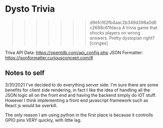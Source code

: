 


# Dysto Trivia
>>>>>>> d9efcf62fb4aac2b349d398a0d6c2688c61fdaca
A trivia game that shocks players on wrong answers. Pretty dystopian right? [cringes]

Triva API Data: https://opentdb.com/api_config.php
JSON Formatter: https://jsonformatter.curiousconcept.com/#

## Notes to self

3/31/2021
I've decided to do everything server side. I'm sure there are some benefits for client side rendering, in fact I like the idea of handling all the JSON logic all on the front end and having the backend simply do iOT stuff. However I think implementing a front end javascript framework such as React js would be overkill. 

The only reason I am using python in the first place is because it controlls GPIO pins VERY quickly, with little lag.







